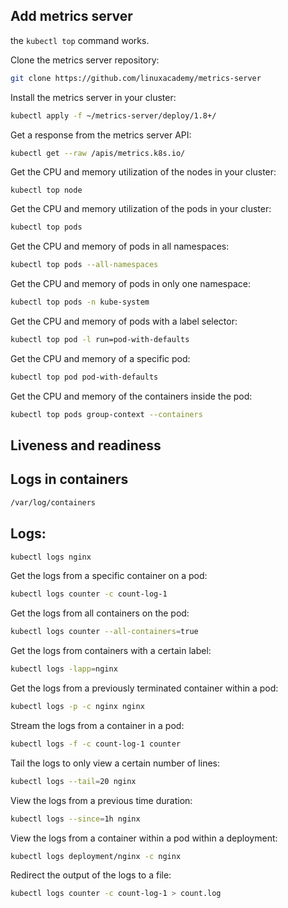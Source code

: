 ## Add metrics server

the `kubectl top` command works.

Clone the metrics server repository:

```bash
git clone https://github.com/linuxacademy/metrics-server
```

Install the metrics server in your cluster:

```bash
kubectl apply -f ~/metrics-server/deploy/1.8+/
```

Get a response from the metrics server API:

```bash
kubectl get --raw /apis/metrics.k8s.io/
```

Get the CPU and memory utilization of the nodes in your cluster:

```
kubectl top node
```

Get the CPU and memory utilization of the pods in your cluster:

```bash
kubectl top pods
```

Get the CPU and memory of pods in all namespaces:

```bash
kubectl top pods --all-namespaces
```

Get the CPU and memory of pods in only one namespace:

```bash
kubectl top pods -n kube-system
```

Get the CPU and memory of pods with a label selector:

```bash
kubectl top pod -l run=pod-with-defaults
```

Get the CPU and memory of a specific pod:

```bash
kubectl top pod pod-with-defaults
```

Get the CPU and memory of the containers inside the pod:

```bash
kubectl top pods group-context --containers
```

## Liveness and readiness

## Logs in containers

```bash
/var/log/containers
```

## Logs: 

```bash
kubectl logs nginx
```

Get the logs from a specific container on a pod:

```bash
kubectl logs counter -c count-log-1
```

Get the logs from all containers on the pod:

```bash
kubectl logs counter --all-containers=true
```

Get the logs from containers with a certain label:

```bash
kubectl logs -lapp=nginx
```

Get the logs from a previously terminated container within a pod:

```bash
kubectl logs -p -c nginx nginx
```

Stream the logs from a container in a pod:

```bash
kubectl logs -f -c count-log-1 counter
```

Tail the logs to only view a certain number of lines:

```bash
kubectl logs --tail=20 nginx
```

View the logs from a previous time duration:

```bash
kubectl logs --since=1h nginx
```

View the logs from a container within a pod within a deployment:

```bash
kubectl logs deployment/nginx -c nginx
```

Redirect the output of the logs to a file:

```bash
kubectl logs counter -c count-log-1 > count.log
```
